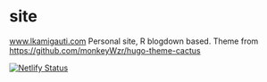 # site
www.lkamigauti.com Personal site, R blogdown based. Theme from https://github.com/monkeyWzr/hugo-theme-cactus

[![Netlify Status](https://api.netlify.com/api/v1/badges/94d6f151-6f50-4713-b9f7-c09f50cee881/deploy-status)](https://app.netlify.com/sites/lkamigauti/deploys)
